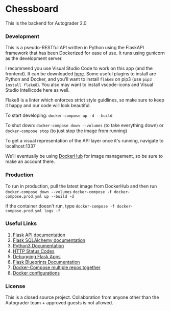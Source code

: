 # Chessboard

This is the backend for Autograder 2.0

### Development
This is a pseudo-RESTful API written in Python using the FlaskAPI framework that has been Dockerized for ease
of use. It runs using gunicorn as the development server.

I recommend you use Visual Studio Code to work on this app (and the frontend). It can be downloaded
<a href="https://code.visualstudio.com" target="_blank">here</a>.
Some useful plugins to install are Python and Docker, and you'll want to install `flake8` on pip3 (use `pip3 install flake8`).
You also may want to install vscode-icons and Visual Studio Intellicode here as well.

Flake8 is a linter which enforces strict style guidlines, so make sure to keep it happy and our code will look beautiful.

To start developing: `docker-compose up -d --build`


To shut down: `docker-compose down --volumes` (to take everything down) or `docker-compose stop` (to just stop the image from running)

To get a visual representation of the API layer once it's running, navigate to localhost:1337

We'll eventually be using <a href="https://hub.docker/com" target="_blank">DockerHub</a> for image management, so be sure
to make an account there.

### Production
To run in production, pull the latest image from DockerHub and then run
`docker-compose down --volumes`
`docker-compose -f docker-compose.prod.yml up --build -d`

If the container doesn't run, type `docker-compose -f docker-compose.prod.yml logs -f`

### Useful Links
1. <a href="https://www.flaskapi.org/" target="_blank">Flask API documentation</a>
2. <a href="https://flask-sqlalchemy.palletsprojects.com/en/2.x/" target="_blank">Flask SQLAlchemy documentation</a>
3. <a href="https://docs.python.org/3/index.html" target="_blank">Python3 Documentation</a>
4. <a href="https://en.wikipedia.org/wiki/List_of_HTTP_status_codes" target="_blank">HTTP Status Codes</a>
5. <a href="https://medium.com/@trstringer/debugging-a-python-flask-application-in-a-container-with-docker-compose-fa5be981ec9a" target="_blank">Debugging Flask Apps</a>
6. <a href="https://flask.palletsprojects.com/en/1.1.x/blueprints/#blueprints" target="_blank">Flask Blueprints Documentation</a>
7. <a href="https://stackoverflow.com/questions/41731704/use-docker-compose-with-multiple-repositories" target="_blank">Docker-Compose multiple repos together</a>
8. <a href="https://testdriven.io/blog/dockerizing-flask-with-postgres-gunicorn-and-nginx/"
target="_blank">Docker configurations</a>


### License
This is a closed source project. Collaboration from anyone other than the Autograder team + approved guests is not allowed.
